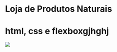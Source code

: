 # Loja de Produtos Naturais

# html, css e flexboxgjhghj
<img src="https://raw.githubusercontent.com/dieegobs/loja-de-produtos-naturais/refs/heads/main/images/Site.png"/>

























































